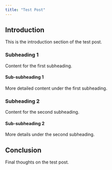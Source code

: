 ```yaml
---
title: "Test Post"
---
```


## Introduction

This is the introduction section of the test post.

### Subheading 1

Content for the first subheading.

#### Sub-subheading 1

More detailed content under the first subheading.

### Subheading 2

Content for the second subheading.

#### Sub-subheading 2

More details under the second subheading.

## Conclusion

Final thoughts on the test post.

